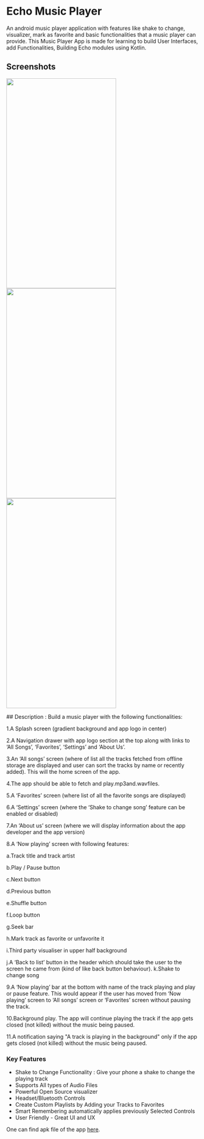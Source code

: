 # Echo Music Player

 An android music player application with features like shake to change, visualizer, mark as favorite and basic functionalities that a music player can provide.
 This Music Player App is made for learning to build User Interfaces, add Functionalities, Building Echo modules using Kotlin.
## Screenshots

<p>
  <img src="https://user-images.githubusercontent.com/30550059/55248783-83a5b280-5270-11e9-938b-62c8225a678d.png" width="288" height="550" />
  <img src="https://user-images.githubusercontent.com/30550059/55248780-830d1c00-5270-11e9-9a4d-d2727c64f45b.png" width="288" height="550" /> 
  <img src="https://user-images.githubusercontent.com/30550059/55248782-830d1c00-5270-11e9-8fe8-08a04b744336.png" width="288" height="550" />
</p>
## Description :
Build a music player with the following functionalities:

1.A Splash screen (gradient background and app logo in center)

2.A Navigation drawer with app logo section at the top along with links to ‘All Songs’, ‘Favorites’, ‘Settings’ and ‘About Us’.

3.An ‘All songs’ screen (where of list all the tracks fetched from offline storage are displayed and user can sort the tracks by name or recently added). This will the home screen of the app.

4.The app should be able to fetch and play​​.mp3​and​.wav​files.

5.A ‘Favorites’ screen (where list of all the favorite songs are displayed)

6.A ‘Settings’ screen (where the ‘Shake to change song’ feature can be enabled or disabled)

7.An ‘About us’ screen (where we will display information about the app developer and the app version)

8.A ‘Now playing’ screen with following features:

a.Track title and track artist

b.Play / Pause button

c.Next button

d.Previous button

e.Shuffle button

f.Loop button

g.Seek bar

h.Mark track as favorite or unfavorite it

i.Third party visualiser in upper half background

j.A ‘Back to list’ button in the header which should take the user to the screen he came from (kind of like back button behaviour).
k.Shake to change song

9.A ‘Now playing’ bar at the bottom with name of the track playing and play or pause feature. This would appear if the user has moved from ‘Now playing’ screen to ‘All songs’ screen or ‘Favorites’ screen without pausing the track.

10.Background play. The app will continue playing the track if the app gets closed (not killed) without the music being paused.

11.A notification saying "A track is playing in the background" only if the app gets closed (not killed) without the music being paused.

### Key Features
- Shake to Change Functionality : Give your phone a shake to change the playing track
- Supports All types of Audio Files
- Powerful Open Source visualizer
- Headset/Bluetooth Controls
- Create Custom Playlists by Adding your Tracks to Favorites
- Smart Remembering automatically applies previously Selected Controls
- User Friendly - Great UI and UX

One can find apk file of the app <a href='https://drive.google.com/file/d/1INGv-GwsPhmqDeNBGRr4mlPgvp66yrW0/view'>here</a>.
